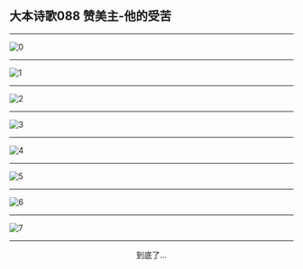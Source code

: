 
## 大本诗歌088 赞美主-他的受苦
        
<div id="aplayer0"></div>

<div id="aplayer1"></div>

<div id="aplayer2"></div>

---

<img alt="0" data-original="https://cdn.jsdelivr.net/gh/k34869/shi/data/d0084/0">

---

<img alt="1" data-original="https://cdn.jsdelivr.net/gh/k34869/shi/data/d0084/1">

---

<img alt="2" data-original="https://cdn.jsdelivr.net/gh/k34869/shi/data/d0084/2">

---

<img alt="3" data-original="https://cdn.jsdelivr.net/gh/k34869/shi/data/d0084/3">

---

<img alt="4" data-original="https://cdn.jsdelivr.net/gh/k34869/shi/data/d0084/4">

---

<img alt="5" data-original="https://cdn.jsdelivr.net/gh/k34869/shi/data/d0084/5">

---

<img alt="6" data-original="https://cdn.jsdelivr.net/gh/k34869/shi/data/d0084/6">

---

<img alt="7" data-original="https://cdn.jsdelivr.net/gh/k34869/shi/data/d0084/7">

---

<p style="text-align: center">到底了...</p>

<script src="/js/dist-view.js"></script>

<script>
MAIN.id = 'd0084';
        
const ap0 = new APlayer({
    container: document.getElementById('aplayer0'),
    volume: 1,
    loop: 'none',
    preload: 'none',
    audio: [{
        name: 'D88.mp3',
        artist: '大本诗歌',
        url: 'https://res.wx.qq.com/voice/getvoice?mediaid=MzI0NTk3MDM5M18yMjQ3NTE3NTgx',
        cover: '/favicon'
    }]
});
const ap1 = new APlayer({
    container: document.getElementById('aplayer1'),
    volume: 1,
    loop: 'none',
    preload: 'none',
    audio: [{
        name: 'D88第一节领唱.mp3',
        artist: '大本诗歌',
        url: 'https://res.wx.qq.com/voice/getvoice?mediaid=MzI0NTk3MDM5M18yMjQ3NTE3NTgy',
        cover: '/favicon'
    }]
});
const ap2 = new APlayer({
    container: document.getElementById('aplayer2'),
    volume: 1,
    loop: 'none',
    preload: 'none',
    audio: [{
        name: 'D88教唱版.mp3',
        artist: '大本诗歌',
        url: 'https://res.wx.qq.com/voice/getvoice?mediaid=MzI0NTk3MDM5M18yMjQ3NTE3NTgz',
        cover: '/favicon'
    }]
});
</script>

